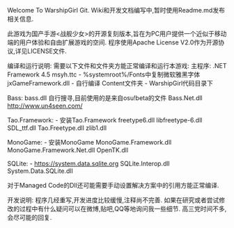 Welcome To WarshipGirl Git.
Wiki和开发文档编写中,暂时使用Readme.md发布相关信息.

此游戏为国产手游<战舰少女>的开源复刻版本,旨在为PC用户提供一个近似于移动端的用户体验和自由扩展游戏的空间.
程序使用Apache License V2.0作为开源协议,详见LICENSE文件.

编译和运行说明:
需要以下文件和文件夹方能正常编译和运行本游戏:
主程序:
.NET Framework 4.5
msyh.ttc - %systemroot%/Fonts中复制微软雅黑字体
jxGameFramework.dll - 自行编译
Content文件夹 - WarshipGirl代码目录下

Bass:
bass.dll 自行搜寻,目前使用的是来自osu!beta的文件
Bass.Net.dll http://www.un4seen.com/

Tao.Framework: - 安装Tao.Framework
freetype6.dll
libfreetype-6.dll
SDL_ttf.dll
Tao.Freetype.dll
zlib1.dll

MonoGame: - 安装MonoGame 
MonoGame.Framework.dll
MonoGame.Framework.Net.dll
OpenTK.dll

SQLite: - https://system.data.sqlite.org
SQLite.Interop.dll
System.Data.SQLite.dll

对于Managed Code的Dll还可能需要手动设置解决方案中的引用方能正常编译.

开发说明:
程序几经重写,开发进度比较缓慢,注释尚不完善.
如果在研究或者尝试修改的过程中有什么疑问可以在微博,贴吧,QQ等地询问我一些细节.
高三党时间不多,会尽可能的回复.